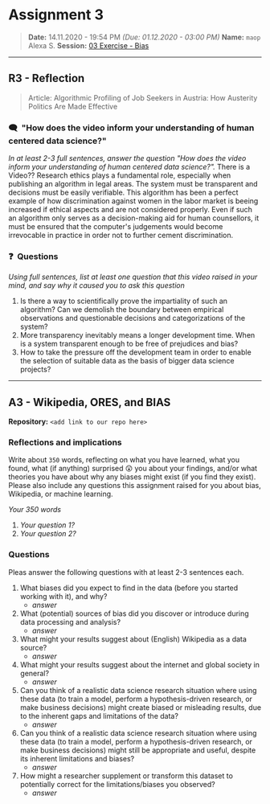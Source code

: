 # Assignment 3
> **Date:** 14.11.2020 - 19:54 PM *(Due: 01.12.2020 - 03:00 PM)*
> **Name:** `maop` Alexa S.
> **Session:** [03 Exercise - Bias](https://github.com/FUB-HCC/hcds-winter-2020/wiki/03_exercise)   
----

## R3 - Reflection
> Article: Algorithmic Profiling of Job Seekers in Austria: How Austerity Politics Are Made Effective

### 🗨️&nbsp; "How does the video inform your understanding of human centered data science?"  
_In at least 2-3 full sentences, answer the question "How does the video inform your understanding of human centered data science?"._
There is a Video?? Research ethics plays a fundamental role, especially when publishing an algorithm in legal areas. The system must be transparent and decisions must be easily verifiable. This algorithm has been a perfect example of how discrimination against women in the labor market is beeing increased if ethical aspects and  are not considered properly. Even if such an algorithm only serves as a decision-making aid for human counsellors, it must be ensured that the computer's judgements would become irrevocable in practice in order not to further cement discrimination.

### ❓&nbsp; Questions
_Using full sentences, list at least one question that this video raised in your mind, and say why it caused you to ask this question_

1. Is there a way to scientifically prove the impartiality of such an algorithm? Can we demolish the boundary between empirical observations and questionable decisions and categorizations of the system?
1. More transparency inevitably means a longer development time. When is a system transparent enough to be free of prejudices and bias? 
1. How to take the pressure off the development team in order to enable the selection of suitable data as the basis of bigger data science projects?

***

## A3 - Wikipedia, ORES, and BIAS

**Repository:** `<add link to our repo here>`

### Reflections and implications

Write about `350` words, reflecting on what you have learned, what you found, what (if anything) surprised 😲 you about your findings, and/or what theories you have about why any biases might exist (if you find they exist). Please also include any questions this assignment raised for you about bias, Wikipedia, or machine learning.

_Your 350 words_

1. _Your question 1?_
1. _Your question 2?_

### Questions

Pleas answer the following questions with at least 2-3 sentences each.

1. What biases did you expect to find in the data (before you started working with it), and why?
    * _answer_
1. What (potential) sources of bias did you discover or introduce during data processing and analysis?
    * _answer_
1. What might your results suggest about (English) Wikipedia as a data source?
    * _answer_
1. What might your results suggest about the internet and global society in general?
    * _answer_
1. Can you think of a realistic data science research situation where using these data (to train a model, perform a hypothesis-driven research, or make business decisions) might create biased or misleading results, due to the inherent gaps and limitations of the data?
    * _answer_
1. Can you think of a realistic data science research situation where using these data (to train a model, perform a hypothesis-driven research, or make business decisions) might still be appropriate and useful, despite its inherent limitations and biases?
    * _answer_
1. How might a researcher supplement or transform this dataset to potentially correct for the limitations/biases you observed?
    * _answer_
